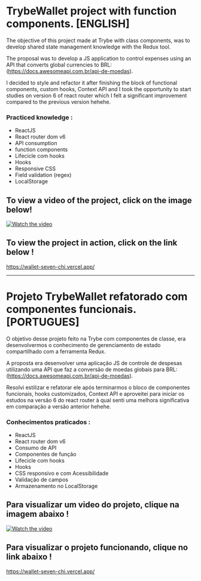 # TrybeWallet project with function components. [ENGLISH]

The objective of this project made at Trybe with class components, was to develop shared state management knowledge with the Redux tool.

The proposal was to develop a JS application to control expenses using an API that converts global currencies to BRL:
(https://docs.awesomeapi.com.br/api-de-moedas).

I decided to style and refactor it after finishing the block of functional components, custom hooks, Context API and I took the opportunity to start studies on version 6 of react router which I felt a significant improvement compared to the previous version hehehe.

### Practiced knowledge :
- ReactJS
- React router dom v6
- API consumption
- function components
- Lifecicle com hooks
- Hooks
- Responsive CSS
- Field validation (regex)
- LocalStorage

## To view a video of the project, click on the image below!

[![Watch the video](https://encrypted-tbn0.gstatic.com/images?q=tbn:ANd9GcTvX7XjW8SbO7M8RFY41EYr8WtFq9QouZ7L5A&usqp=CAU)](https://youtu.be/g_kapBeq4rY)

## To view the project in action, click on the link below !

https://wallet-seven-chi.vercel.app/



---------------------------------------------------------------------------------------




# Projeto TrybeWallet refatorado com componentes funcionais. [PORTUGUES]

O objetivo desse projeto feito na Trybe com componentes de classe, era desenvolvermos o conhecimento de gerenciamento de estado compartilhado com a ferramenta Redux.

A proposta era desenvolver uma aplicação JS de controle de despesas utilizando uma API que faz a conversão de moedas globais para BRL: (https://docs.awesomeapi.com.br/api-de-moedas).

Resolvi estilizar e refatorar ele após terminarmos o bloco de componentes funcionais, hooks customizados, Context API e aproveitei para iniciar os estudos na versão 6 do react router à qual senti uma melhora significativa em comparação a versão anterior hehehe.

### Conhecimentos praticados :
- ReactJS
- React router dom v6
- Consumo de API
- Componentes de função
- Lifecicle com hooks
- Hooks
- CSS responsivo e com Acessibilidade
- Validação de campos
- Armazenamento no LocalStorage

## Para visualizar um video do projeto, clique na imagem abaixo !

[![Watch the video](https://encrypted-tbn0.gstatic.com/images?q=tbn:ANd9GcTvX7XjW8SbO7M8RFY41EYr8WtFq9QouZ7L5A&usqp=CAU)](https://youtu.be/g_kapBeq4rY)

## Para visualizar o projeto funcionando, clique no link abaixo !

https://wallet-seven-chi.vercel.app/

